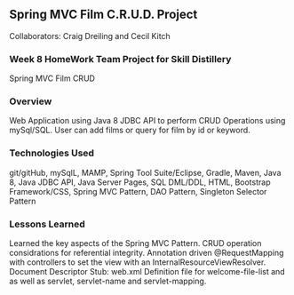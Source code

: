 ## Spring MVC Film C.R.U.D. Project
Collaborators: Craig Dreiling and Cecil Kitch

### Week 8 HomeWork Team Project for Skill Distillery
Spring MVC Film CRUD

### Overview
Web Application using Java 8 JDBC API to perform CRUD Operations using mySql/SQL. User can add films or query for  film by id or keyword.

### Technologies Used
git/gitHub, mySqlL, MAMP, Spring Tool Suite/Eclipse, Gradle, Maven,
Java 8, Java JDBC API, Java Server Pages, SQL DML/DDL,
HTML, Bootstrap Framework/CSS,
Spring MVC Pattern, DAO Pattern, Singleton Selector Pattern

### Lessons Learned
Learned the key aspects of the Spring MVC Pattern.
CRUD operation considrations for referential integrity.
Annotation driven @RequestMapping with controllers to set the view with an InternalResourceViewResolver.
Document Descriptor Stub: web.xml  Definition file for welcome-file-list and as well as servlet, servlet-name and servlet-mapping.
